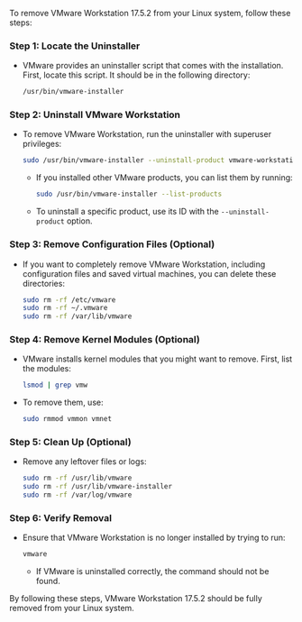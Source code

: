To remove VMware Workstation 17.5.2 from your Linux system, follow these steps:

### **Step 1: Locate the Uninstaller**
- VMware provides an uninstaller script that comes with the installation. First, locate this script. It should be in the following directory:
  ```bash
  /usr/bin/vmware-installer
  ```

### **Step 2: Uninstall VMware Workstation**
- To remove VMware Workstation, run the uninstaller with superuser privileges:
  ```bash
  sudo /usr/bin/vmware-installer --uninstall-product vmware-workstation
  ```
  - If you installed other VMware products, you can list them by running:
    ```bash
    sudo /usr/bin/vmware-installer --list-products
    ```
  - To uninstall a specific product, use its ID with the `--uninstall-product` option.

### **Step 3: Remove Configuration Files (Optional)**
- If you want to completely remove VMware Workstation, including configuration files and saved virtual machines, you can delete these directories:
  ```bash
  sudo rm -rf /etc/vmware
  sudo rm -rf ~/.vmware
  sudo rm -rf /var/lib/vmware
  ```

### **Step 4: Remove Kernel Modules (Optional)**
- VMware installs kernel modules that you might want to remove. First, list the modules:
  ```bash
  lsmod | grep vmw
  ```
- To remove them, use:
  ```bash
  sudo rmmod vmmon vmnet
  ```

### **Step 5: Clean Up (Optional)**
- Remove any leftover files or logs:
  ```bash
  sudo rm -rf /usr/lib/vmware
  sudo rm -rf /usr/lib/vmware-installer
  sudo rm -rf /var/log/vmware
  ```

### **Step 6: Verify Removal**
- Ensure that VMware Workstation is no longer installed by trying to run:
  ```bash
  vmware
  ```
  - If VMware is uninstalled correctly, the command should not be found.

By following these steps, VMware Workstation 17.5.2 should be fully removed from your Linux system.
